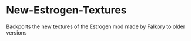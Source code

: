 # New-Estrogen-Textures
Backports the new textures of the Estrogen mod made by Falkory to older versions
